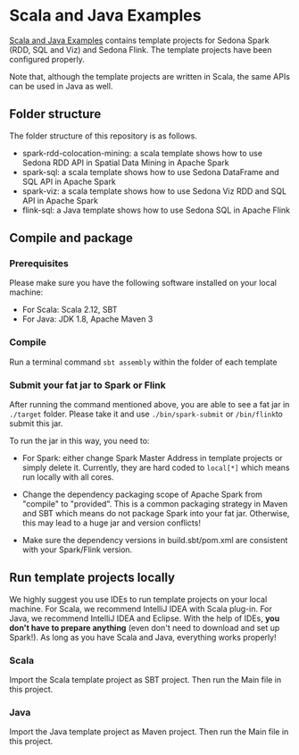# Scala and Java Examples

[Scala and Java Examples](https://github.com/apache/sedona/tree/master/examples) contains template projects for Sedona Spark (RDD, SQL and Viz) and Sedona Flink. The template projects have been configured properly.

Note that, although the template projects are written in Scala, the same APIs can be  used in Java as well.

## Folder structure
The folder structure of this repository is as follows.

* spark-rdd-colocation-mining: a scala template shows how to use Sedona RDD API in Spatial Data Mining in Apache Spark
* spark-sql: a scala template shows how to use Sedona DataFrame and SQL API in Apache Spark
* spark-viz: a scala template shows how to use Sedona Viz RDD and SQL API in Apache Spark
* flink-sql: a Java template shows how to use Sedona SQL in Apache Flink

## Compile and package

### Prerequisites
Please make sure you have the following software installed on your local machine:

* For Scala: Scala 2.12, SBT
* For Java: JDK 1.8, Apache Maven 3

### Compile

Run a terminal command `sbt assembly` within the folder of each template


### Submit your fat jar to Spark or Flink
After running the command mentioned above, you are able to see a fat jar in `./target` folder. Please take it and use `./bin/spark-submit` or `/bin/flink`to submit this jar.

To run the jar in this way, you need to:

* For Spark: either change Spark Master Address in template projects or simply delete it. Currently, they are hard coded to `local[*]` which means run locally with all cores.

* Change the dependency packaging scope of Apache Spark from "compile" to "provided". This is a common packaging strategy in Maven and SBT which means do not package Spark into your fat jar. Otherwise, this may lead to a huge jar and version conflicts!

* Make sure the dependency versions in build.sbt/pom.xml are consistent with your Spark/Flink version.

## Run template projects locally

We highly suggest you use IDEs to run template projects on your local machine. For Scala, we recommend IntelliJ IDEA with Scala plug-in. For Java, we recommend IntelliJ IDEA and Eclipse. With the help of IDEs, **you don't have to prepare anything** (even don't need to download and set up Spark!). As long as you have Scala and Java, everything works properly!

### Scala
Import the Scala template project as SBT project. Then run the Main file in this project.

### Java
Import the Java template project as Maven project. Then run the Main file in this project.
